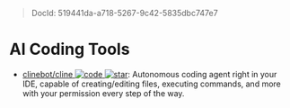 > DocId: 519441da-a718-5267-9c42-5835dbc747e7

# AI Coding Tools

- [clinebot/cline ![code](https://ng-tech.icu/assets/code.svg) ![star](https://img.shields.io/github/stars/clinebot/cline)](https://github.com/clinebot/cline): Autonomous coding agent right in your IDE, capable of creating/editing files, executing commands, and more with your permission every step of the way.
